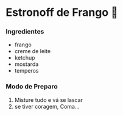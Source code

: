 # Estronoff de Frango :chicken:

### Ingredientes

- frango
- creme de leite 
- ketchup
- mostarda
- temperos

### Modo de Preparo

1. Misture tudo e vá se lascar
2. se tiver coragem, Coma...



